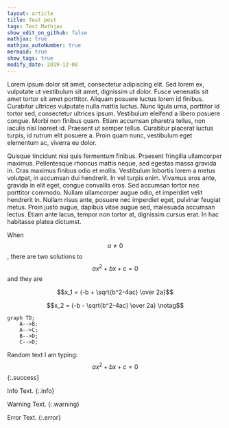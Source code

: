 ```yaml
---
layout: article
title: Test post
tags: Test Mathjax
show_edit_on_github: false
mathjax: true
mathjax_autoNumber: true
mermaid: true
show_tags: true
modify_date: 2019-12-08
---
```


Lorem ipsum dolor sit amet, consectetur adipiscing elit. Sed lorem ex, vulputate ut vestibulum sit amet, dignissim ut dolor. Fusce venenatis sit amet tortor sit amet porttitor. Aliquam posuere luctus lorem id finibus. Curabitur ultrices vulputate nulla mattis luctus. Nunc ligula urna, porttitor id tortor sed, consectetur ultrices ipsum. Vestibulum eleifend a libero posuere congue. Morbi non finibus quam. Etiam accumsan pharetra tellus, non iaculis nisi laoreet id. Praesent ut semper tellus. Curabitur placerat luctus turpis, id rutrum elit posuere a. Proin quam nunc, vestibulum eget elementum ac, viverra eu dolor.

<!--more-->

Quisque tincidunt nisi quis fermentum finibus. Praesent fringilla ullamcorper maximus. Pellentesque rhoncus mattis neque, sed egestas massa gravida in. Cras maximus finibus odio et mollis. Vestibulum lobortis lorem a metus volutpat, in accumsan dui hendrerit. In vel turpis enim. Vivamus eros ante, gravida in elit eget, congue convallis eros. Sed accumsan tortor nec porttitor commodo. Nullam ullamcorper augue odio, et imperdiet velit hendrerit in. Nullam risus ante, posuere nec imperdiet eget, pulvinar feugiat metus. Proin justo augue, dapibus vitae augue sed, malesuada accumsan lectus. Etiam ante lacus, tempor non tortor at, dignissim cursus erat. In hac habitasse platea dictumst.

When $$a \ne 0$$, there are two solutions to $$ax^2 + bx + c = 0$$ and they are

$$x_1 = {-b + \sqrt{b^2-4ac} \over 2a}$$

$$x_2 = {-b - \sqrt{b^2-4ac} \over 2a} \notag$$


```mermaid
graph TD;
    A-->B;
    A-->C;
    B-->D;
    C-->D;
```

Random text I am typing: $$ax^2 + bx + c = 0$$
{:.success}

Info Text.
{:.info}

Warning Text.
{:.warning}

Error Text.
{:.error}